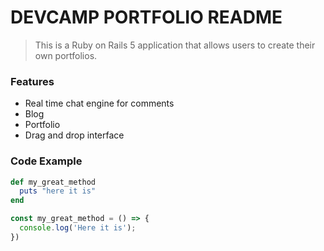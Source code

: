 # DEVCAMP PORTFOLIO README

> This is a Ruby on Rails 5 application that allows users to create their own portfolios.

### Features

- Real time chat engine for comments
- Blog
- Portfolio
- Drag and drop interface

### Code Example

```ruby
def my_great_method
  puts "here it is"
end 
```   

```javascript
const my_great_method = () => {
  console.log('Here it is');
})
```